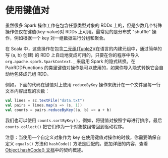 # 使用键值对

虽然很多 Spark 操作工作在包含任意类型对象的 RDDs 上的，但是少数几个特殊操作仅仅在键值(key-value)对 RDDs 上可用。最常见的是分布式 "shuffle" 操作，例如根据一个 key 对一组数据进行分组和聚合。

在 Scala 中，这些操作在包含[二元组(Tuple2)](http://www.scala-lang.org/api/2.10.4/index.html#scala.Tuple2)(在语言的内建元组中，通过简单的写 (a, b) 创建) 的 RDD 上自动地变成可用的，只要在你的程序中导入 `org.apache.spark.SparkContext._` 来启用 Spark 的隐式转换。在 PairRDDFunctions 的类里键值对操作是可以使用的，如果你导入隐式转换它会自动地包装成元组 RDD。

例如，下面的代码在键值对上使用 `reduceByKey` 操作来统计在一个文件里每一行文本内容出现的次数：

```scala
val lines = sc.textFile("data.txt")
val pairs = lines.map(s => (s, 1))
val counts = pairs.reduceByKey((a, b) => a + b)
```

我们也可以使用 `counts.sortByKey()`，例如，将键值对按照字母进行排序，最后 `counts.collect()` 把它们作为一个对象数组带回到驱动程序。

注意：当使用一个自定义对象作为 key 在使用键值对操作的时候，你需要确保自定义 `equals()` 方法和 `hashCode()` 方法是匹配的。更加详细的内容，查看 [Object.hashCode() 文档](http://docs.oracle.com/javase/7/docs/api/java/lang/Object.html#hashCode())中的契约概述。